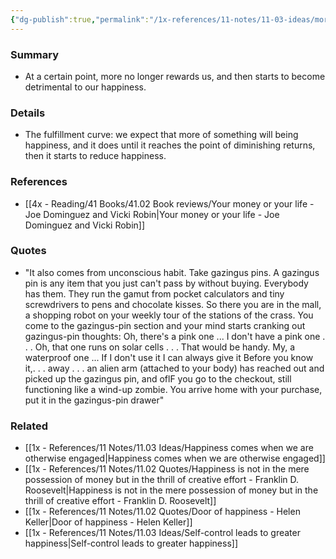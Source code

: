 ```yaml
---
{"dg-publish":true,"permalink":"/1x-references/11-notes/11-03-ideas/more-is-not-always-better/","title":"More is not always better","dgShowBacklinks":false}
---
```



### Summary
- At a certain point, more no longer rewards us, and then starts to become detrimental to our happiness.

### Details
- The fulfillment curve: we expect that more of something will being happiness, and it does until it reaches the point of diminishing returns, then it starts to reduce happiness.

### References
- [[4x - Reading/41 Books/41.02 Book reviews/Your money or your life - Joe Dominguez and Vicki Robin\|Your money or your life - Joe Dominguez and Vicki Robin]]

### Quotes
- "It also comes from unconscious habit. Take gazingus pins. A gazingus pin is any item that you just can't pass by without buying. Everybody has them. They run the gamut from pocket calculators and tiny screwdrivers to pens and chocolate kisses. So there you are in the mall, a shopping robot on your weekly tour of the stations of the crass. You come to the gazingus-pin section and your mind starts cranking out gazingus-pin thoughts: Oh, there's a pink one ... I don't have a pink one . . . Oh, that one runs on solar cells . . . That would be handy. My, a waterproof one ... If I don't use it I can always give it Before you know it,. . . away . . . an alien arm (attached to your body) has reached out and picked up the gazingus pin, and oflF you go to the checkout, still functioning like a wind-up zombie. You arrive home with your purchase, put it in the gazingus-pin drawer"

### Related
- [[1x - References/11 Notes/11.03 Ideas/Happiness comes when we are otherwise engaged\|Happiness comes when we are otherwise engaged]]
- [[1x - References/11 Notes/11.02 Quotes/Happiness is not in the mere possession of money but in the thrill of creative effort - Franklin D. Roosevelt\|Happiness is not in the mere possession of money but in the thrill of creative effort - Franklin D. Roosevelt]]
- [[1x - References/11 Notes/11.02 Quotes/Door of happiness - Helen Keller\|Door of happiness - Helen Keller]]
- [[1x - References/11 Notes/11.03 Ideas/Self-control leads to greater happiness\|Self-control leads to greater happiness]]